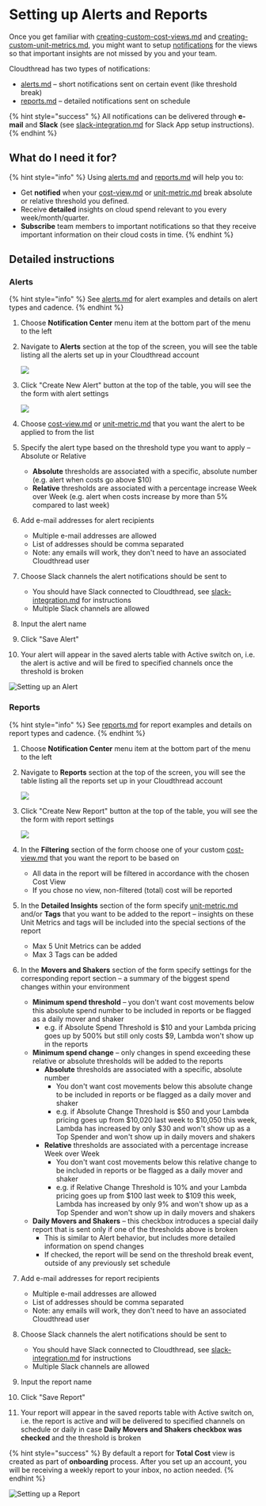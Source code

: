 # Setting up Alerts and Reports

Once you get familiar with [creating-custom-cost-views.md](creating-custom-cost-views.md "mention") and [creating-custom-unit-metrics.md](creating-custom-unit-metrics.md "mention"), you might want to setup [notifications](../fundamentals/notifications/ "mention") for the views so that important insights are not missed by you and your team.

Cloudthread has two types of notifications:

* [alerts.md](../fundamentals/notifications/alerts.md "mention") – short notifications sent on certain event (like threshold break)
* [reports.md](../fundamentals/notifications/reports.md "mention") – detailed notifications sent on schedule

{% hint style="success" %}
All notifications can be delivered through **e-mail** and **Slack** (see [slack-integration.md](../fundamentals/notifications/slack-integration.md "mention") for Slack App setup instructions).
{% endhint %}

## What do I need it for? <a href="#what-do-i-need-it-for" id="what-do-i-need-it-for"></a>

{% hint style="info" %}
Using [alerts.md](../fundamentals/notifications/alerts.md "mention") and [reports.md](../fundamentals/notifications/reports.md "mention") will help you to:

* Get **notified** when your [cost-view.md](../fundamentals/cost-transparency/cost-view.md "mention") or [unit-metric.md](../fundamentals/unit-metrics/unit-metric.md "mention") break absolute or relative threshold you defined.
* Receive **detailed** insights on cloud spend relevant to you every week/month/quarter.
* **Subscribe** team members to important notifications so that they receive important information on their cloud costs in time.
{% endhint %}

## Detailed instructions <a href="#detailed-instructions" id="detailed-instructions"></a>

### Alerts

{% hint style="info" %}
See [alerts.md](../fundamentals/notifications/alerts.md "mention") for alert examples and details on alert types and cadence.
{% endhint %}

1. Choose **Notification Center** menu item at the bottom part of the menu to the left
2.  Navigate to **Alerts** section at the top of the screen, you will see the table listing all the alerts set up in your Cloudthread account

    ![](<../.gitbook/assets/setting-up-alerts-and-reports-1-alerts-table (1).png>)
3.  Click "Create New Alert" button at the top of the table, you will see the the form with alert settings

    ![](<../.gitbook/assets/image (11).png>)
4. Choose [cost-view.md](../fundamentals/cost-transparency/cost-view.md "mention") or [unit-metric.md](../fundamentals/unit-metrics/unit-metric.md "mention") that you want the alert to be applied to from the list
5. Specify the alert type based on the threshold type you want to apply – Absolute or Relative
   * **Absolute** thresholds are associated with a specific, absolute number (e.g. alert when costs go above $10)
   * **Relative** thresholds are associated with a percentage increase Week over Week (e.g. alert when costs increase by more than 5% compared to last week)
6. Add e-mail addresses for alert recipients
   * Multiple e-mail addresses are allowed
   * List of addresses should be comma separated
   * Note: any emails will work, they don't need to have an associated Cloudthread user
7. Choose Slack channels the alert notifications should be sent to
   * You should have Slack connected to Cloudthread, see [slack-integration.md](../fundamentals/notifications/slack-integration.md "mention") for instructions
   * Multiple Slack channels are allowed&#x20;
8. Input the alert name
9. Click "Save Alert"
10. Your alert will appear in the saved alerts table with Active switch on, i.e. the alert is active and will be fired to specified channels once the threshold is broken

![Setting up an Alert](../.gitbook/assets/setting-up-alerts-and-reports-3-alerts-demo.gif)

### Reports

{% hint style="info" %}
See [reports.md](../fundamentals/notifications/reports.md "mention") for report examples and details on report types and cadence.
{% endhint %}

1. Choose **Notification Center** menu item at the bottom part of the menu to the left
2.  Navigate to **Reports** section at the top of the screen, you will see the table listing all the reports set up in your Cloudthread account

    ![](<../.gitbook/assets/image (1).png>)
3.  Click "Create New Report" button at the top of the table, you will see the the form with report settings

    ![](<../.gitbook/assets/image (3).png>)
4. In the **Filtering** section of the form choose one of your custom [cost-view.md](../fundamentals/cost-transparency/cost-view.md "mention") that you want the report to be based on
   * All data in the report will be filtered in accordance with the chosen Cost View
   * If you chose no view, non-filtered (total) cost will be reported
5. In the **Detailed Insights** section of the form specify [unit-metric.md](../fundamentals/unit-metrics/unit-metric.md "mention") and/or **Tags** that you want to be added to the report – insights on these Unit Metrics and tags will be included into the special sections of the report
   * Max 5 Unit Metrics can be added
   * Max 3 Tags can be added
6. In the **Movers and Shakers** section of the form specify settings for the corresponding report section – a summary of the biggest spend changes within your environment
   * **Minimum spend threshold** – you don't want cost movements below this absolute spend number to be included in reports or be flagged as a daily mover and shaker
     * e.g. if Absolute Spend Threshold is $10 and your Lambda pricing goes up by 500% but still only costs $9, Lambda won't show up in the reports
   * **Minimum spend change** – only changes in spend exceeding these relative or absolute thresholds will be added to the reports&#x20;
     * **Absolute** thresholds are associated with a specific, absolute number
       * You don't want cost movements below this absolute change to be included in reports or be flagged as a daily mover and shaker
       * e.g. if Absolute Change Threshold is $50 and your Lambda pricing goes up from $10,020 last week to $10,050 this week, Lambda has increased by only $30 and won't show up as a Top Spender and won't show up in daily movers and shakers
     * **Relative** thresholds are associated with a percentage increase Week over Week
       * You don't want cost movements below this relative change to be included in reports or be flagged as a daily mover and shaker
       * e.g. if Relative Change Threshold is 10% and your Lambda pricing goes up from $100 last week to $109 this week, Lambda has increased by only 9% and won't show up as a Top Spender and won't show up in daily movers and shakers
   * **Daily Movers and Shakers** – this checkbox introduces a special daily report that is sent only if one of the thresholds above is broken
     * This is similar to Alert behavior, but includes more detailed information on spend changes
     * If checked, the report will be send on the threshold break event, outside of any previously set schedule
7. Add e-mail addresses for report recipients
   * Multiple e-mail addresses are allowed
   * List of addresses should be comma separated
   * Note: any emails will work, they don't need to have an associated Cloudthread user
8. Choose Slack channels the alert notifications should be sent to
   * You should have Slack connected to Cloudthread, see [slack-integration.md](../fundamentals/notifications/slack-integration.md "mention") for instructions
   * Multiple Slack channels are allowed&#x20;
9. Input the report name
10. Click "Save Report"
11. Your report will appear in the saved reports table with Active switch on, i.e. the report is active and will be delivered to specified channels on schedule or daily in case **Daily Movers and Shakers checkbox was checked** and the threshold is broken

{% hint style="success" %}
By default a report for **Total Cost** view is created as part of **onboarding** process. After you set up an account, you will be receiving a weekly report to your inbox, no action needed.
{% endhint %}

![Setting up a Report](../.gitbook/assets/setting-up-alerts-and-reports-6-reports-demo.gif)
